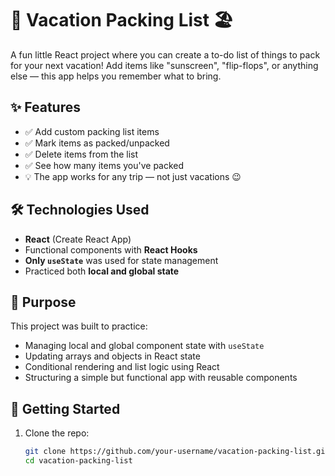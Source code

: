 # 🧳 Vacation Packing List 🏖️

A fun little React project where you can create a to-do list of things to pack for your next vacation! Add items like "sunscreen", "flip-flops", or anything else — this app helps you remember what to bring.

## ✨ Features

- ✅ Add custom packing list items
- ✅ Mark items as packed/unpacked
- ✅ Delete items from the list
- ✅ See how many items you've packed
- 💡 The app works for any trip — not just vacations 😉

## 🛠️ Technologies Used

- **React** (Create React App)
- Functional components with **React Hooks**
- **Only `useState`** was used for state management
- Practiced both **local and global state**

## 🎯 Purpose

This project was built to practice:

- Managing local and global component state with `useState`
- Updating arrays and objects in React state
- Conditional rendering and list logic using React
- Structuring a simple but functional app with reusable components

## 🚀 Getting Started

1. Clone the repo:
   ```bash
   git clone https://github.com/your-username/vacation-packing-list.git
   cd vacation-packing-list
   ```
